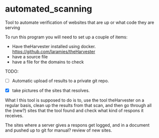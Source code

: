 # automated_scanning
Tool to automate verification of websites that are up or what code they are serving

To run this program you will need to set up a couple of items:

- Have theHarvester installed using docker. https://github.com/laramies/theHarvester
- have a source file
- have a file for the domains to check

TODO:
- [ ] Automatic upload of results to a private git repo.
- [x] take pictures of the sites that resolves.


What I this tool is supposed to do is to, use the tool theHarvester on a regular basis, clean up the results from that scan, and then go through all the (new?) sites that the tool found and check what kind of respons it receives.

The sites where a server gives a respons get logged, and in a document and pushed up to git for manual? review of new sites.

